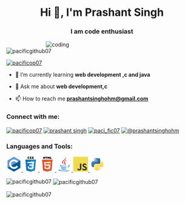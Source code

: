 <h1 align="center">Hi 👋, I'm Prashant Singh</h1>
<h3 align="center">I am code enthusiast</h3>
<img align="right" width=400 alt="coding" src="https://www.google.com/url?sa=i&url=https%3A%2F%2Fwww.videvo.net%2Fstock-video-footage%2Fhacking%2F&psig=AOvVaw0nch_ZeJjTFiQdswS4rZSQ&ust=1676873759851000&source=images&cd=vfe&ved=0CBAQjRxqFwoTCNCF-tT3oP0CFQAAAAAdAAAAABB2">


<p align="left"> <img src="https://komarev.com/ghpvc/?username=pacificgithub07&label=Profile%20views&color=0e75b6&style=flat" alt="pacificgithub07" /> </p>

<p align="left"> <a href="https://twitter.com/pacificop07" target="blank"><img src="https://img.shields.io/twitter/follow/pacificop07?logo=twitter&style=for-the-badge" alt="pacificop07" /></a> </p>

- 🌱 I’m currently learning **web development ,c and java**

- 💬 Ask me about **web development,c**

- 📫 How to reach me **prashantsinghohm@gmail.com**

<h3 align="left">Connect with me:</h3>
<p align="left">
<a href="https://twitter.com/pacificop07" target="blank"><img align="center" src="https://raw.githubusercontent.com/rahuldkjain/github-profile-readme-generator/master/src/images/icons/Social/twitter.svg" alt="pacificop07" height="30" width="40" /></a>
<a href="https://linkedin.com/in/prashant singh" target="blank"><img align="center" src="https://raw.githubusercontent.com/rahuldkjain/github-profile-readme-generator/master/src/images/icons/Social/linked-in-alt.svg" alt="prashant singh" height="30" width="40" /></a>
<a href="https://instagram.com/paci_fic07" target="blank"><img align="center" src="https://raw.githubusercontent.com/rahuldkjain/github-profile-readme-generator/master/src/images/icons/Social/instagram.svg" alt="paci_fic07" height="30" width="40" /></a>
<a href="https://www.hackerrank.com/@prashantsinghohm" target="blank"><img align="center" src="https://raw.githubusercontent.com/rahuldkjain/github-profile-readme-generator/master/src/images/icons/Social/hackerrank.svg" alt="@prashantsinghohm" height="30" width="40" /></a>
</p>

<h3 align="left">Languages and Tools:</h3>
<p align="left"> <a href="https://www.cprogramming.com/" target="_blank" rel="noreferrer"> <img src="https://raw.githubusercontent.com/devicons/devicon/master/icons/c/c-original.svg" alt="c" width="40" height="40"/> </a> <a href="https://www.w3schools.com/css/" target="_blank" rel="noreferrer"> <img src="https://raw.githubusercontent.com/devicons/devicon/master/icons/css3/css3-original-wordmark.svg" alt="css3" width="40" height="40"/> </a> <a href="https://www.w3.org/html/" target="_blank" rel="noreferrer"> <img src="https://raw.githubusercontent.com/devicons/devicon/master/icons/html5/html5-original-wordmark.svg" alt="html5" width="40" height="40"/> </a> <a href="https://www.java.com" target="_blank" rel="noreferrer"> <img src="https://raw.githubusercontent.com/devicons/devicon/master/icons/java/java-original.svg" alt="java" width="40" height="40"/> </a> <a href="https://developer.mozilla.org/en-US/docs/Web/JavaScript" target="_blank" rel="noreferrer"> <img src="https://raw.githubusercontent.com/devicons/devicon/master/icons/javascript/javascript-original.svg" alt="javascript" width="40" height="40"/> </a> <a href="https://www.python.org" target="_blank" rel="noreferrer"> <img src="https://raw.githubusercontent.com/devicons/devicon/master/icons/python/python-original.svg" alt="python" width="40" height="40"/> </a> </p>

<p><img align="left" src="https://github-readme-stats.vercel.app/api/top-langs?username=pacificgithub07&show_icons=true&locale=en&layout=compact" alt="pacificgithub07" /></p>

<p>&nbsp;<img align="center" src="https://github-readme-stats.vercel.app/api?username=pacificgithub07&show_icons=true&locale=en" alt="pacificgithub07" /></p>

<p><img align="center" src="https://github-readme-streak-stats.herokuapp.com/?user=pacificgithub07&" alt="pacificgithub07" /></p>

